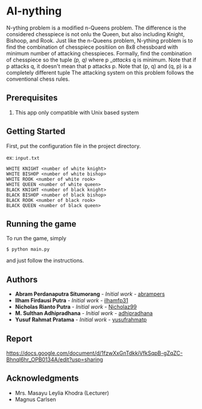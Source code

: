 # AI-nything
N-ything problem is a modified n-Queens problem. The difference is the considered chesspiece is not onlu the Queen, but also including Knight, Bishoop, and Rook. Just like the n-Queens problem, N-ything problem is to find the combination of chesspiece positiion on 8x8 chessboard with minimum number of attacking chesspieces.
Formally, find the combination of chesspiece so the tuple *(p, q)* where p __attacks_ q is minimum. Note that if p attacks q, it doesn't mean that p attacks p. Note that (p, q) and (q, p) is a completely different tuple
The attacking system on this problem follows the conventional chess rules.

## Prerequisites
1. This app only compatible with Unix based system

## Getting Started

First, put the configuration file in the project directory. 

ex: `input.txt`
```
WHITE KNIGHT <number of white knight>
WHITE BISHOP <number of white bishop>
WHITE ROOK <number of white rook>
WHITE QUEEN <number of white queen>
BLACK KNIGHT <number of black knight>
BLACK BISHOP <number of black bishop>
BLACK ROOK <number of black rook>
BLACK QUEEN <number of black queen>
```


## Running the game

To run the game, simply

```
$ python main.py
```

and just follow the instructions.

## Authors

* **Abram Perdanaputra Situmorang** - *Initial work* - [abrampers](https://github.com/abrampers)
* **Ilham Firdausi Putra** - *Initial work* - [ilhamfp31](https://github.com/ilhamfp31)
* **Nicholas Rianto Putra** - *Initial work* - [Nicholaz99](https://github.com/Nicholaz99)
* **M. Sulthan Adhipradhana** - *Initial work* - [adhipradhana](https://github.com/adhipradhana)
* **Yusuf Rahmat Pratama** - *Initial work* - [yusufrahmatp](https://github.com/yusufrahmatp)

## Report
https://docs.google.com/document/d/1fzwXxGnTdkkiVfkSqpB-gZqZC-Bhnql6hr_OPB0134A/edit?usp=sharing

## Acknowledgments
* Mrs. Masayu Leylia Khodra (Lecturer)
* Magnus Carlsen
